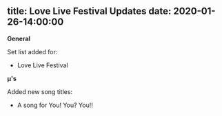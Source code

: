 title: Love Live Festival Updates
date: 2020-01-26-14:00:00
---

**General** 

Set list added for:

- Love Live Festival


**µ's** 

Added new song titles:

- A song for You! You? You!!
